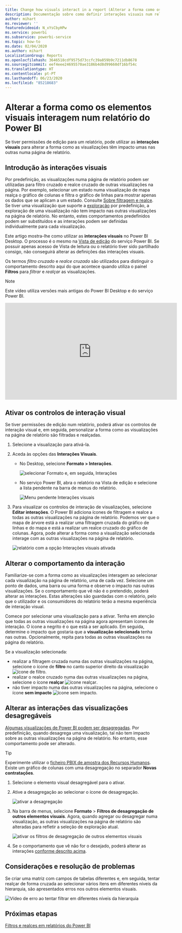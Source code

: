 ```yaml
---
title: Change how visuals interact in a report (Alterar a forma como os elementos visuais interagem num relatório)
description: Documentação sobre como definir interações visuais num relatório de serviço do Microsoft Power BI e num relatório do Power BI Desktop.
author: mihart
ms.reviewer: ''
featuredvideoid: N_xYsCbyHPw
ms.service: powerbi
ms.subservice: powerbi-service
ms.topic: how-to
ms.date: 02/04/2020
ms.author: mihart
LocalizationGroup: Reports
ms.openlocfilehash: 3646518cdf9575d73ccfc39a859b9c7211db8678
ms.sourcegitcommit: eef4eee24695570ae3186b4d8d99660df16bf54c
ms.translationtype: HT
ms.contentlocale: pt-PT
ms.lasthandoff: 06/23/2020
ms.locfileid: "85218683"
---
```

# <a name="change-how-visuals-interact-in-a-power-bi-report"></a>Alterar a forma como os elementos visuais interagem num relatório do Power BI
Se tiver permissões de edição para um relatório, pode utilizar as **interações visuais** para alterar a forma como as visualizações têm impacto umas nas outras numa página de relatório. 

## <a name="introduction-to-visual-interactions"></a>Introdução às interações visuais
Por predefinição, as visualizações numa página de relatório podem ser utilizadas para filtro cruzado e realce cruzado de outras visualizações na página.
Por exemplo, selecionar um estado numa visualização de mapa realça o gráfico de colunas e filtra o gráfico de linhas para mostrar apenas os dados que se aplicam a um estado.
Consulte [Sobre filtragem e realce](power-bi-reports-filters-and-highlighting.md). Se tiver uma visualização que suporte a [exploração](../consumer/end-user-drill.md) por predefinição, a exploração de uma visualização não tem impacto nas outras visualizações na página de relatório. No entanto, estes comportamentos predefinidos podem ser substituídos e as interações podem ser definidas individualmente para cada visualização.

Este artigo mostra-lhe como utilizar as **interações visuais** no Power BI Desktop. O processo é o mesmo na [Vista de edição](service-interact-with-a-report-in-editing-view.md) do serviço Power BI. Se possuir apenas acesso de Vista de leitura ou o relatório tiver sido partilhado consigo, não conseguirá alterar as definições das interações visuais.

Os termos *filtro cruzado* e *realce cruzado* são utilizados para distinguir o comportamento descrito aqui do que acontece quando utiliza o painel **Filtros** para *filtrar* e *realçar* as visualizações.  

> [!NOTE]
> Este vídeo utiliza versões mais antigas do Power BI Desktop e do serviço Power BI. 
>
>

<iframe width="560" height="315" src="https://www.youtube.com/embed/N_xYsCbyHPw?list=PL1N57mwBHtN0JFoKSR0n-tBkUJHeMP2cP" frameborder="0" allowfullscreen></iframe>


## <a name="enable-the-visual-interaction-controls"></a>Ativar os controlos de interação visual
Se tiver permissões de edição num relatório, poderá ativar os controlos de interação visual e, em seguida, personalizar a forma como as visualizações na página de relatório são filtradas e realçadas. 

1. Selecione a visualização para ativá-la.  
2. Aceda às opções das **Interações Visuais**.
    

    - No Desktop, selecione **Formato > Interações**.

        ![selecionar Formato e, em seguida, Interações](media/service-reports-visual-interactions/power-bi-interaction.png)

    - No serviço Power BI, abra o relatório na Vista de edição e selecione a lista pendente na barra de menus do relatório.

        ![Menu pendente Interações visuais](media/service-reports-visual-interactions/power-bi-service.png)

3. Para visualizar os controlos de interação de visualizações, selecione **Editar interações**. O Power BI adiciona ícones de filtragem e realce a todas as outras visualizações na página de relatório. Podemos ver que o mapa de árvore está a realizar uma filtragem cruzada do gráfico de linhas e do mapa e está a realizar um realce cruzado do gráfico de colunas. Agora, pode alterar a forma como a visualização selecionada interage com as outras visualizações na página de relatório.
   
    ![relatório com a opção Interações visuais ativada](media/service-reports-visual-interactions/power-bi-turn-on.png)


## <a name="change-the-interaction-behavior"></a>Alterar o comportamento da interação
Familiarize-se com a forma como as visualizações interagem ao selecionar cada visualização na página de relatório, uma de cada vez.  Selecione um ponto de dados, uma barra ou uma forma e observe o impacto nas outras visualizações. Se o comportamento que vê não é o pretendido, poderá alterar as interações. Estas alterações são guardadas com o relatório, pelo que o utilizador e os consumidores do relatório terão a mesma experiência de interação visual.


Comece por selecionar uma visualização para a ativar.  Tenha em atenção que todas as outras visualizações na página agora apresentam ícones de interação. O ícone a negrito é o que está a ser aplicado. Em seguida, determine o impacto que gostaria que a **visualização selecionada** tenha nas outras.  Opcionalmente, repita para todas as outras visualizações na página do relatório.

Se a visualização selecionada:
   
   * realizar a filtragem cruzada numa das outras visualizações na página, selecione o ícone de **filtro** no canto superior direito da visualização ![ícone de filtro](media/service-reports-visual-interactions/power-bi-filter-icon.png).
   * realizar o realce cruzado numa das outras visualizações na página, selecione o ícone **realçar** ![ícone realçar](media/service-reports-visual-interactions/power-bi-highlight-icon.png).
   * não tiver impacto numa das outras visualizações na página, selecione o ícone **sem impacto** ![ícone sem impacto](media/service-reports-visual-interactions/power-bi-no-impact.png).

## <a name="change-the-interactions-of-drillable-visualizations"></a>Alterar as interações das visualizações desagregáveis
[Algumas visualizações de Power BI podem ser desagregadas](../consumer/end-user-drill.md). Por predefinição, quando desagrega uma visualização, tal não tem impacto sobre as outras visualizações na página de relatório. No entanto, esse comportamento pode ser alterado. 

> [!TIP]
> Experimente utilizar o [ficheiro PBIX de amostra dos Recursos Humanos](https://download.microsoft.com/download/6/9/5/69503155-05A5-483E-829A-F7B5F3DD5D27/Human%20Resources%20Sample%20PBIX.pbix). Existe um gráfico de colunas com uma desagregação no separador **Novas contratações**.
>

1. Selecione o elemento visual desagregável para o ativar. 

2. Ative a desagregação ao selecionar o ícone de desagregação.

    ![ativar a desagregação](media/service-reports-visual-interactions/power-bi-drill-down.png)

2. Na barra de menus, selecione **Formato** > **Filtros de desagregação de outros elementos visuais**.  Agora, quando agregar ou desagregar numa visualização, as outras visualizações na página de relatório são alteradas para refletir a seleção de exploração atual. 

    ![ativar os filtros de desagregação de outros elementos visuais](media/service-reports-visual-interactions/power-bi-drill.png)

3. Se o comportamento que vê não for o desejado, poderá alterar as interações [conforme descrito acima](#change-the-interaction-behavior).

## <a name="considerations-and-troubleshooting"></a>Considerações e resolução de problemas
Se criar uma matriz com campos de tabelas diferentes e, em seguida, tentar realçar de forma cruzada ao selecionar vários itens em diferentes níveis da hierarquia, são apresentados erros nos outros elementos visuais. 

![Vídeo de erro ao tentar filtrar em diferentes níveis da hierarquia](media/service-reports-visual-interactions/cross-highlight.gif)
    
## <a name="next-steps"></a>Próximas etapas
[Filtros e realces em relatórios do Power BI](power-bi-reports-filters-and-highlighting.md)